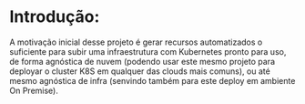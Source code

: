 # Introdução:

A motivação inicial desse projeto é gerar recursos automatizados o suficiente para subir uma infraestrutura com Kubernetes pronto para uso, de forma agnóstica de nuvem (podendo usar este mesmo projeto para deployar o cluster K8S em qualquer das clouds mais comuns), ou até mesmo agnóstica de infra (senvindo também para este deploy em ambiente On Premise).